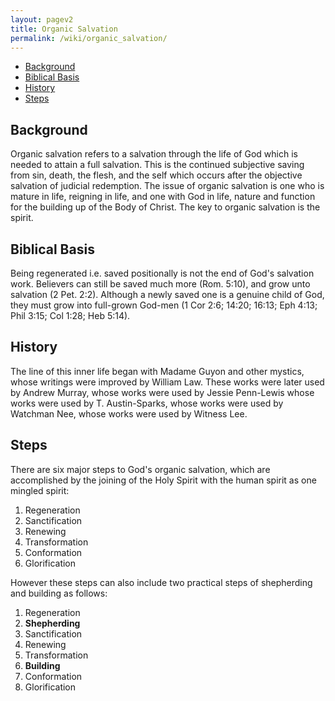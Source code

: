 ```yaml
---
layout: pagev2
title: Organic Salvation
permalink: /wiki/organic_salvation/
---
```

- [Background](#background)
- [Biblical Basis](#biblical-basis)
- [History](#history)
- [Steps](#steps)

## Background

Organic salvation refers to a salvation through the life of God which is needed to attain a full salvation. This is the continued subjective saving from sin, death, the flesh, and the self which occurs after the objective salvation of judicial redemption. The issue of organic salvation is one who is mature in life, reigning in life, and one with God in life, nature and function for the building up of the Body of Christ. The key to organic salvation is the spirit.

## Biblical Basis

Being regenerated i.e. saved positionally is not the end of God's salvation work. Believers can still be saved much more (Rom. 5:10), and grow unto salvation (2 Pet. 2:2). Although a newly saved one is a genuine child of God, they must grow into full-grown God-men (1 Cor 2:6; 14:20; 16:13; Eph 4:13; Phil 3:15; Col 1:28; Heb 5:14).

## History

The line of this inner life began with Madame Guyon and other mystics, whose writings were improved by William Law. These works were later used by Andrew Murray, whose works were used by Jessie Penn-Lewis whose works were used by T. Austin-Sparks, whose works were used by Watchman Nee, whose works were used by Witness Lee.

## Steps

There are six major steps to God's organic salvation, which are accomplished by the joining of the Holy Spirit with the human spirit as one mingled spirit:

1. Regeneration
2. Sanctification
3. Renewing
4. Transformation
5. Conformation
6. Glorification

However these steps can also include two practical steps of shepherding and building as follows:

1. Regeneration
2. **Shepherding**
3. Sanctification
4. Renewing
5. Transformation
6. **Building**
7. Conformation
8. Glorification